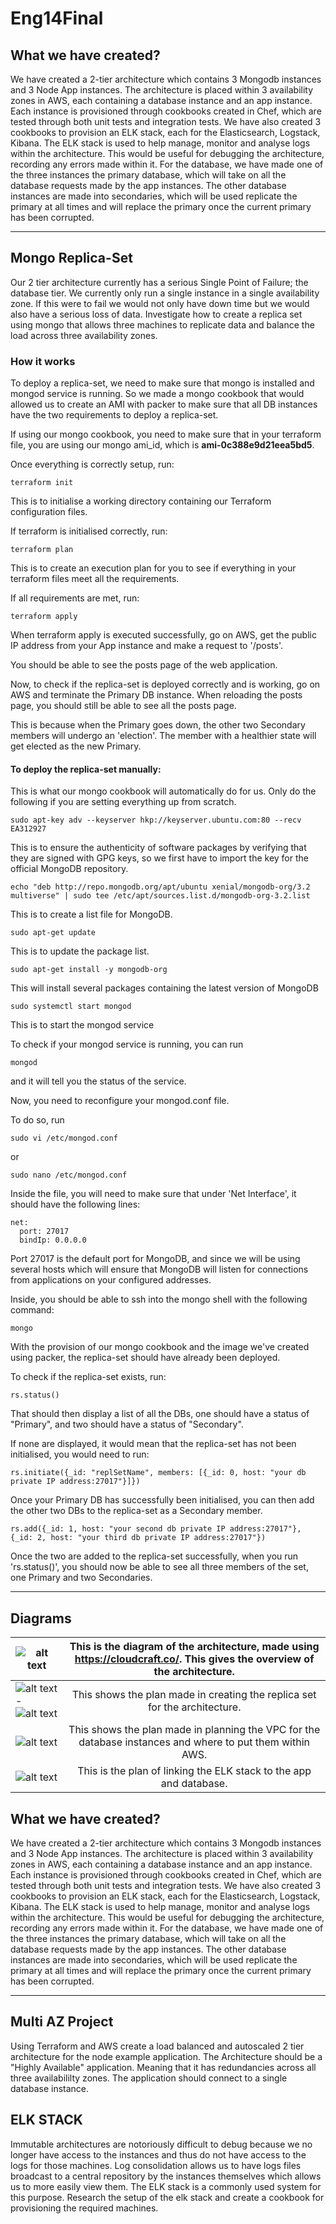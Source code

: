 # Eng14Final

## What we have created?
We have created a 2-tier architecture which contains 3 Mongodb instances and 3 Node App instances. The architecture is placed within 3 availability zones in AWS, each containing a database instance and an app instance. Each instance is provisioned through cookbooks created in Chef, which are tested through both unit tests and integration tests. We have also created 3 cookbooks to provision an ELK stack, each for the Elasticsearch, Logstack, Kibana. The ELK stack is used to help manage, monitor and analyse logs within the architecture. This would be useful for debugging the architecture, recording any errors made within it. For the database, we have made one of the three instances the primary database, which will take on all the database requests made by the app instances. The other database instances are made into secondaries, which will be used replicate the primary at all times and will replace the primary once the current primary has been corrupted.
___

## <a name="mongo-replica-set"> Mongo Replica-Set </a>
Our 2 tier architecture currently has a serious Single Point of Failure; the database tier.
We currently only run a single instance in a single availability zone. If this were to fail we would not only have down time but we would also have a serious loss of data.
Investigate how to create a replica set using mongo that allows three machines to replicate data and balance the load across three availability zones.

### How it works
To deploy a replica-set, we need to make sure that mongo is installed and mongod service is running. So we made a mongo cookbook that would allowed us to create an AMI with packer to make sure that all DB instances have the two requirements to deploy a replica-set.

If using our mongo cookbook, you need to make sure that in your terraform file, you are using our mongo ami_id, which is **ami-0c388e9d21eea5bd5**.

Once everything is correctly setup, run:  
```
terraform init
```

This is to initialise a working directory containing our Terraform configuration files.

If terraform is initialised correctly, run:
```
terraform plan
```
This is to create an execution plan for you to see if everything in your terraform files meet all the requirements.

If all requirements are met, run:
```
terraform apply
```

When terraform apply is executed successfully, go on AWS, get the public IP address from your App instance and make a request to '/posts'.

You should be able to see the posts page of the web application.

Now, to check if the replica-set is deployed correctly and is working, go on AWS and terminate the Primary DB instance. When reloading the posts page, you should still be able to see all the posts page.

This is because when the Primary goes down, the other two Secondary members will undergo an 'election'. The member with a healthier state will get elected as the new Primary.

#### To deploy the replica-set manually:

This is what our mongo cookbook will automatically do for us. Only do the following if you are setting everything up from scratch.
```
sudo apt-key adv --keyserver hkp://keyserver.ubuntu.com:80 --recv EA312927
```

This is to ensure the authenticity of software packages by verifying that they are signed with GPG keys, so we first have to import the key for the official MongoDB repository.

```
echo "deb http://repo.mongodb.org/apt/ubuntu xenial/mongodb-org/3.2 multiverse" | sudo tee /etc/apt/sources.list.d/mongodb-org-3.2.list
```

This is to create a list file for MongoDB.
```
sudo apt-get update
```
This is to update the package list.
```
sudo apt-get install -y mongodb-org
```
This will install several packages containing the latest version of MongoDB
```
sudo systemctl start mongod  
```
This is to start the mongod service

To check if your mongod service is running, you can run
```
mongod
```
and it will tell you the status of the service.

Now, you need to reconfigure your mongod.conf file.

To do so, run
```
sudo vi /etc/mongod.conf
```
or
```
sudo nano /etc/mongod.conf
```
Inside the file, you will need to make sure that under 'Net Interface', it should have the following lines:

```
net:
  port: 27017
  bindIp: 0.0.0.0
```
Port 27017 is the default port for MongoDB, and since we will be using several hosts which will ensure that MongoDB will listen for connections from applications on your configured addresses.



Inside, you should be able to ssh into the mongo shell with the following command:
```
mongo
```

With the provision of our mongo cookbook and the image we've created using packer, the replica-set should have already been deployed.

To check if the replica-set exists, run:
```
rs.status()
```

That should then display a list of all the DBs, one should have a status of "Primary", and two should have a status of "Secondary".

If none are displayed, it would mean that the replica-set has not been initialised, you would need to run:
```
rs.initiate({_id: "replSetName", members: [{_id: 0, host: "your db private IP address:27017"}]})
```

Once your Primary DB has successfully been initialised, you can then add the other two DBs to the replica-set as a Secondary member.
```
rs.add({_id: 1, host: "your second db private IP address:27017"}, {_id: 2, host: "your third db private IP address:27017"})
```
Once the two are added to the replica-set successfully, when you run 'rs.status()', you should now be able to see all three members of the set, one Primary and two Secondaries.

___

## Diagrams
| ![alt text](Images/NodeApp.png)| This is the diagram of the architecture, made using  https://cloudcraft.co/. This gives the overview of the architecture. |
| ------------- |:-------------:|
|![alt text](Images/Diagram1.jpg) - ![alt text](Images/Diagram3.jpg)|This shows the plan made in creating the replica set for the architecture.|
| ![alt text](Images/Diagram2.jpg)|This shows the plan made in planning the VPC for the database instances and where to put them within AWS.|
|![alt text](Images/Diagram4.jpg)| This is the plan of linking the ELK stack to the app and database.|

## What we have created?
We have created a 2-tier architecture which contains 3 Mongodb instances and 3 Node App instances. The architecture is placed within 3 availability zones in AWS, each containing a database instance and an app instance. Each instance is provisioned through cookbooks created in Chef, which are tested through both unit tests and integration tests. We have also created 3 cookbooks to provision an ELK stack, each for the Elasticsearch, Logstack, Kibana. The ELK stack is used to help manage, monitor and analyse logs within the architecture. This would be useful for debugging the architecture, recording any errors made within it. For the database, we have made one of the three instances the primary database, which will take on all the database requests made by the app instances. The other database instances are made into secondaries, which will be used replicate the primary at all times and will replace the primary once the current primary has been corrupted.

-----

## Multi AZ Project
Using Terraform and AWS create a load balanced and autoscaled 2 tier architecture for the node example application.
The Architecture should be a "Highly Available" application. Meaning that it has redundancies across all three availabililty zones.
The application should connect to a single database instance.

## ELK STACK
Immutable architectures are notoriously difficult to debug because we no longer have access to the instances and thus do not have access to the logs for those machines.
Log consolidation allows us to have logs files broadcast to a central repository by the instances themselves which allows us to more easily view them.
The ELK stack is a commonly used system for this purpose.
Research the setup of the elk stack and create a cookbook for provisioning the required machines.
